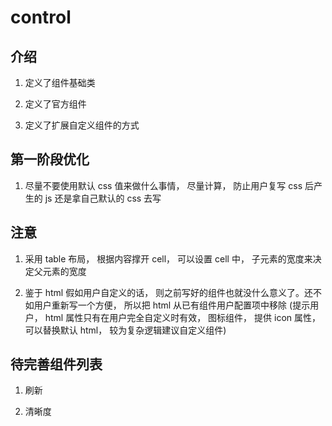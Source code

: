 # control

## 介绍

1. 定义了组件基础类

1. 定义了官方组件

1. 定义了扩展自定义组件的方式

## 第一阶段优化

<!--1. 事件委托。 plugin（考虑， 研究-->

<!--1. 用户自定义组件扩展-->

<!--1. 全局 flex 或者 100% 或者 table 或者拿到数值，纯粹计算结果(重点考虑，不同屏幕下，或者不固定长度情况下，导致的一些布局问题)-->
<!--* 每个元素都会设置自己的宽度（包括官方给的自定义宽度）-->
<!--* 最后设置 progressbar 的宽度(加载出来， 但是可以不用， 只是占用固定宽度)-->

<!--1. 配置项扩展-->

<!--1. 缓存进度条-->

<!--1. 时间处理 hh:mm:ss tip 宽度 progressTime 宽度 -->

<!--1. resize 方法 table 布局后这个不在重复-->

<!--1. 拖动截流， 或者不直接设置 currentTime, 避免重复调起 seek-->

<!--1. 动画 (volume(描边动画)  play（path 变形动画)-->

<!--1. vision > chimee-->

<!-- 1. controls.false 设置时， 截断 -->

<!-- 1. 进度条出现跳动情况， 声音出现跳动情况 -->

1. 尽量不要使用默认 css 值来做什么事情， 尽量计算， 防止用户复写 css 后产生的 js 还是拿自己默认的 css 去写

## 注意

1. 采用 table 布局， 根据内容撑开 cell， 可以设置 cell 中， 子元素的宽度来决定父元素的宽度

1. 鉴于 html 假如用户自定义的话， 则之前写好的组件也就没什么意义了。还不如用户重新写一个方便， 所以把 html 从已有组件用户配置项中移除 (提示用户， html 属性只有在用户完全自定义时有效， 图标组件， 提供 icon 属性， 可以替换默认 html， 较为复杂逻辑建议自定义组件)

## 待完善组件列表

1. 刷新

1. 清晰度